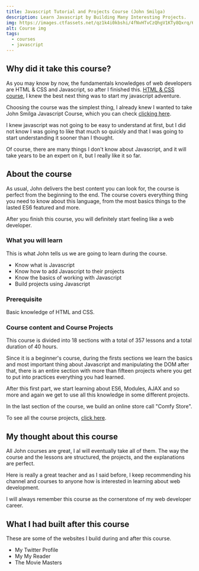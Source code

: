 ```yaml
---
title: Javascript Tutorial and Projects Course (John Smilga)
description: Learn Javascript by Building Many Interesting Projects.
img: https://images.ctfassets.net/qz1k4i0kbshi/4fNvHTvCzQhgV1KTy8Qxrq/6898aebe3e945b7be6f5527c40614fe9/js-logo.png?w=900&h=506&q=50
alt: Course img
tags:
  - courses
  - javascript
---
```


## Why did it take this course?

As you may know by now, the fundamentals knowledges of web developers are HTML & CSS and Javascript, so after I finished this. [HTML & CSS course](/blog/HTML-CSS-course), I knew the best next thing was to start my javascript adventure.

Choosing the course was the simplest thing, I already knew I wanted to take John Smilga Javascript Course, which you can check [clicking here](https://www.udemy.com/course/javascript-tutorial-for-beginners-w/).

I knew javascript was not going to be easy to understand at first, but I did not know I was going to like that much so quickly and that I was going to start understanding it sooner than I thought.

Of course, there are many things I don't know about Javascript, and it will take years to be an expert on it, but I really like it so far.

## About the course

As usual, John delivers the best content you can look for, the course is perfect from the beginning to the end. The course covers everything thing you need to know about this language, from the most basics things to the lasted ES6 featured and more.

After you finish this course, you will definitely start feeling like a web developer.

### What you will learn

This is what John tells us we are going to learn during the course.

- Know what is Javascript
- Know how to add Javascript to their projects
- Know the basics of working with Javascript
- Build projects using Javascript

### Prerequisite

Basic knowledge of HTML and CSS.

### Course content and Course Projects

This course is divided into 18 sections with a total of 357 lessons and a total duration of 40 hours.

Since it is a beginner's course, during the firsts sections we learn the basics and most important thing about Javascript and manipulating the DOM after that, there is an entire section with more than fifteen projects where you get to put into practices everything you had learned.

After this first part, we start learning about ES6, Modules, AJAX and so more and again we get to use all this knowledge in some different projects.

In the last section of the course, we build an online store call "Comfy Store".

To see all the course projects, [click here](https://www.johnsmilga.com/projects).

## My thought about this course

All John courses are great, I al will eventually take all of them. The way the course and the lessons are structured, the projects, and the explanations are perfect.

Here is really a great teacher and as I said before, I keep recommending his channel and courses to anyone how is interested in learning about web development.

I will always remember this course as the cornerstone of my web developer career.

## What I had built after this course

These are some of the websites I build during and after this course.

- <nuxt-link to="/projects/recZM89O1WjRnEPV8">My Twitter Profile</nuxt-link>
- <nuxt-link to="/projects/recj9lh1lhwKIumvk">My My Reader</nuxt-link>
- <nuxt-link to="/projects/recChMGq86ezwi71A">The Movie Masters</nuxt-link>
